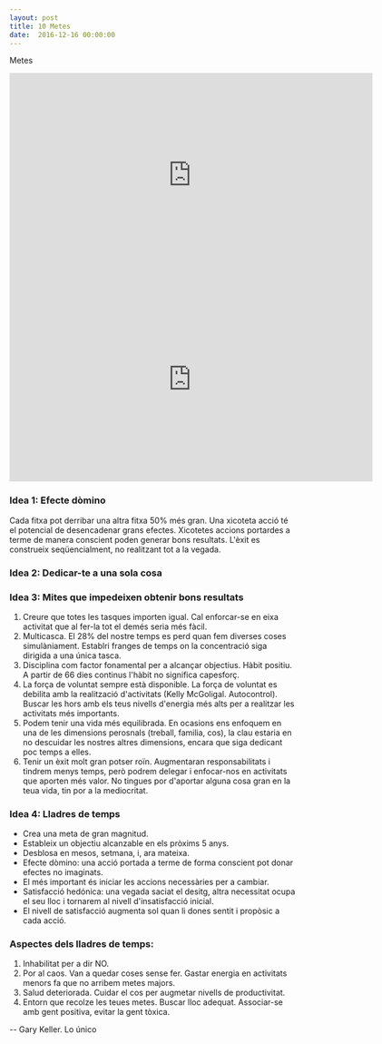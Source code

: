 ```yaml
---
layout: post
title: 10 Metes
date:  2016-12-16 00:00:00
---
```


Metes

<iframe width="640" height="360" src="https://www.youtube.com/embed/kjyGAaQnKZM?list=PLi_s9U287nBB7Ie5B63YMP7IvrSSaioQ2" frameborder="0" allowfullscreen></iframe>

<iframe width="640" height="360" src="https://www.youtube.com/embed/-z_RQ7yyq40?list=PLi_s9U287nBB7Ie5B63YMP7IvrSSaioQ2" frameborder="0" allowfullscreen></iframe>

### Idea 1: Efecte dòmino


Cada fitxa pot derribar una altra fitxa 50% més gran. Una xicoteta acció té el potencial de desencadenar grans efectes. Xicotetes accions portardes a terme de manera conscient poden generar bons resultats. L'èxit es construeix seqüencialment, no realitzant tot a la vegada.


### Idea 2: Dedicar-te a una sola cosa



### Idea 3: Mites que impedeixen obtenir bons resultats


1. Creure que totes les tasques importen igual. Cal enforcar-se en eixa activitat que al fer-la tot el demés seria més fàcil.
2. Multicasca. El 28% del nostre temps es perd quan fem diverses coses simulàniament. Establri franges de temps on la concentració siga dirigida a una única tasca.
3. Disciplina com factor fonamental per a alcançar objectius. Hàbit positiu. A partir de 66 dies continus l'hàbit no significa capesforç.
4. La força de voluntat sempre està disponible. La força de voluntat es debilita amb la realització d'activitats (Kelly McGoligal. Autocontrol). Buscar les hors amb els teus nivells d'energia més alts per a realitzar les activitats més importants.
5. Podem tenir una vida més equilibrada. En ocasions ens enfoquem en una de les dimensions perosnals (treball, familia, cos), la clau estaria en no descuidar les nostres altres dimensions, encara que siga dedicant poc temps a elles.
6. Tenir un èxit molt gran potser roïn. Augmentaran responsabilitats i tindrem menys temps, però podrem delegar i enfocar-nos en activitats que aporten més valor. No tingues por d'aportar alguna cosa gran en la teua vida, tin por a la mediocritat.


### Idea 4: Lladres de temps


- Crea una meta de gran magnitud.
- Estableix un objectiu alcanzable en els pròxims 5 anys.
- Desblosa en mesos, setmana, i, ara mateixa.
- Efecte dòmino: una acció portada a terme de forma conscient pot donar efectes no imaginats.
- El més important és iniciar les accions necessàries per a cambiar.
- Satisfacció hedónica: una vegada saciat el desitg, altra necessitat ocupa el seu lloc i tornarem al nivell d'insatisfacció inicial.
- El nivell de satisfacció augmenta sol quan li dones sentit i propòsic a cada acció.

### Aspectes dels lladres de temps:

1. Inhabilitat per a dir NO.
2. Por al caos. Van a quedar coses sense fer. Gastar energia en activitats menors fa que no arribem metes majors.
3. Salud deteriorada. Cuidar el cos per augmetar nivells de productivitat.
4. Entorn que recolze les teues metes. Buscar lloc adequat. Associar-se amb gent positiva, evitar la gent tòxica.

-- Gary Keller. Lo único


